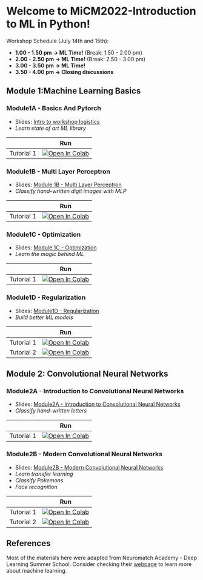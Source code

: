 # Welcome to MiCM2022-Introduction to ML in Python!

Workshop Schedule (July 14th and 15th):
* **1.00 - 1.50 pm -> ML Time!** (Break: 1.50 - 2.00 pm)
* **2.00 - 2.50 pm -> ML Time!** (Break: 2.50 - 3.00 pm)
* **3.00 - 3.50 pm -> ML Time!** 
* **3.50 - 4.00 pm -> Closing discussions**

## Module 1:Machine Learning Basics

### Module1A - Basics And Pytorch
* Slides: [Intro to workshop logistics](https://github.com/tugcegurbuz/MiCM2022_Introduction-to-ML/blob/main/slides/Intro%20to%20workshop%20logistics.pdf)
* *Learn state of art ML library*

|   | Run |
| - | --- |
| Tutorial 1 | [![Open In Colab](https://colab.research.google.com/assets/colab-badge.svg)](https://github.com/tugcegurbuz/MiCM2022_Introduction-to-ML/blob/main/tutorials/Module1A_Tutorial1.ipynb) |)


### Module1B - Multi Layer Perceptron
* Slides: [Module 1B - Multi Layer Perceptron](https://github.com/tugcegurbuz/MiCM2022_Introduction-to-ML/blob/main/slides/Module1B%20-%20Multi%20Layer%20Perceptrons.pdf)
* *Classify hand-written digit images with MLP*

|   | Run |
| - | --- |
| Tutorial 1 | [![Open In Colab](https://colab.research.google.com/assets/colab-badge.svg)](https://github.com/tugcegurbuz/MiCM2022_Introduction-to-ML/blob/main/tutorials/Module1B_Tutorial1.ipynb) |)

### Module1C - Optimization
* Slides: [Module 1C - Optimization](https://github.com/tugcegurbuz/MiCM2022_Introduction-to-ML/blob/main/slides/Module1C-Optimization.pdf)
* *Learn the magic behind ML*

|   | Run |
| - | --- |
| Tutorial 1 | [![Open In Colab](https://colab.research.google.com/assets/colab-badge.svg)](https://github.com/tugcegurbuz/MiCM2022_Introduction-to-ML/blob/main/tutorials/Module1C_Tutorial1.ipynb) |)

### Module1D - Regularization
* Slides: [Module1D - Regularization](https://github.com/tugcegurbuz/MiCM2022_Introduction-to-ML/blob/main/slides/Module1D-Regularization.pdf)
* *Build better ML models*

|   | Run |
| - | --- |
| Tutorial 1 | [![Open In Colab](https://colab.research.google.com/assets/colab-badge.svg)](https://github.com/tugcegurbuz/MiCM2022_Introduction-to-ML/blob/main/tutorials/Module1D_Tutorial1.ipynb) |)
| Tutorial 2 | [![Open In Colab](https://colab.research.google.com/assets/colab-badge.svg)](https://github.com/tugcegurbuz/MiCM2022_Introduction-to-ML/blob/main/tutorials/Module1D_Tutorial2.ipynb) |)

## Module 2: Convolutional Neural Networks

### Module2A - Introduction to Convolutional Neural Networks
* Slides: [Module2A - Introduction to Convolutional Neural Networks](https://github.com/tugcegurbuz/MiCM2022_Introduction-to-ML/blob/main/slides/Module2A-Intro%20to%20CNNs.pdf)
* *Classify hand-written letters*

|   | Run |
| - | --- |
| Tutorial 1 | [![Open In Colab](https://colab.research.google.com/assets/colab-badge.svg)](https://github.com/tugcegurbuz/MiCM2022_Introduction-to-ML/blob/main/tutorials/Module2A_Tutorial1.ipynb) |)

### Module2B - Modern Convolutional Neural Networks
* Slides: [Module2B - Modern Convolutional Neural Networks](https://github.com/tugcegurbuz/MiCM2022_Introduction-to-ML/blob/main/slides/Module2B-Modern%20CNNs.pdf)
* *Learn transfer learning*
* *Classify Pokemons*
* *Face recognition*

|   | Run |
| - | --- |
| Tutorial 1 | [![Open In Colab](https://colab.research.google.com/assets/colab-badge.svg)](https://github.com/tugcegurbuz/MiCM2022_Introduction-to-ML/blob/main/tutorials/Module2B_Tutorial1.ipynb) |)
| Tutorial 2 | [![Open In Colab](https://colab.research.google.com/assets/colab-badge.svg)](https://github.com/tugcegurbuz/MiCM2022_Introduction-to-ML/blob/main/tutorials/Module2B_Tutorial1.ipynb) |)

## References

Most of the materials here were adapted from Neuromatch Academy - Deep Learning Summer School. Consider checking their [webpage](https://deeplearning.neuromatch.io/tutorials/intro.html) to learn more about machine learning.
